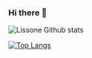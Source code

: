 ### Hi there 👋

![Lissone Github stats](https://github-readme-stats.vercel.app/api?username=Lissone&show_icons=true&theme=radical)

[![Top Langs](https://github-readme-stats.vercel.app/api/top-langs/?username=Lissone)](https://github.com/Lissone/github-readme-stats)

<!--
**Lissone/Lissone** is a ✨ _special_ ✨ repository because its `README.md` (this file) appears on your GitHub profile.

Here are some ideas to get you started:

- 🔭 I’m currently working on ...
- 🌱 I’m currently learning ...
- 👯 I’m looking to collaborate on ...
- 🤔 I’m looking for help with ...
- 💬 Ask me about ...
- 📫 How to reach me: ...
- 😄 Pronouns: ...
- ⚡ Fun fact: ...
-->
